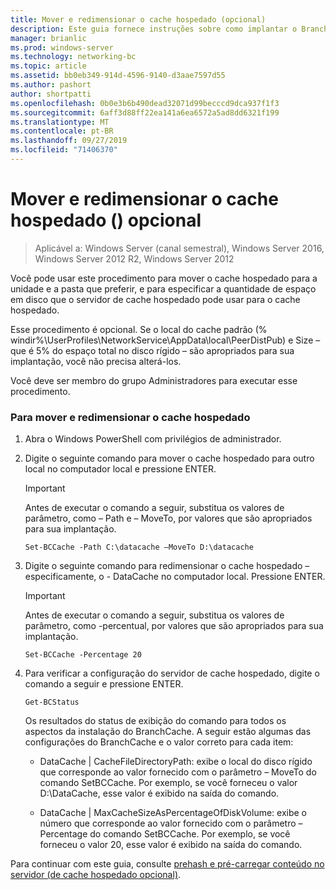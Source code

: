```yaml
---
title: Mover e redimensionar o cache hospedado (opcional)
description: Este guia fornece instruções sobre como implantar o BranchCache no modo de cache hospedado em computadores que executam o Windows Server 2016 e o Windows 10
manager: brianlic
ms.prod: windows-server
ms.technology: networking-bc
ms.topic: article
ms.assetid: bb0eb349-914d-4596-9140-d3aae7597d55
ms.author: pashort
author: shortpatti
ms.openlocfilehash: 0b0e3b6b490dead32071d99becccd9dca937f1f3
ms.sourcegitcommit: 6aff3d88ff22ea141a6ea6572a5ad8dd6321f199
ms.translationtype: MT
ms.contentlocale: pt-BR
ms.lasthandoff: 09/27/2019
ms.locfileid: "71406370"
---
```

# <a name="move-and-resize-the-hosted-cache-optional"></a>Mover e redimensionar o cache hospedado \(\) opcional

>Aplicável a: Windows Server (canal semestral), Windows Server 2016, Windows Server 2012 R2, Windows Server 2012

Você pode usar este procedimento para mover o cache hospedado para a unidade e a pasta que preferir, e para especificar a quantidade de espaço em disco que o servidor de cache hospedado pode usar para o cache hospedado.

Esse procedimento é opcional. Se o local do cache padrão \(% windir%\\UserProfiles\\NetworkService\\AppData\\local\\PeerDistPub\) e Size – que é 5% do espaço total no disco rígido – são apropriados para sua implantação, você não precisa alterá-los.

Você deve ser membro do grupo Administradores para executar esse procedimento.

### <a name="to-move-and-resize-the-hosted-cache"></a>Para mover e redimensionar o cache hospedado

1. Abra o Windows PowerShell com privilégios de administrador.

2. Digite o seguinte comando para mover o cache hospedado para outro local no computador local e pressione ENTER.

    > [!IMPORTANT]
    > Antes de executar o comando a seguir, substitua os valores de parâmetro, como – Path e – MoveTo, por valores que são apropriados para sua implantação.

    ``` 
    Set-BCCache -Path C:\datacache –MoveTo D:\datacache
    ``` 

3.  Digite o seguinte comando para redimensionar o cache hospedado – especificamente, o \- DataCache no computador local. Pressione ENTER.

    > [!IMPORTANT]
    > Antes de executar o comando a seguir, substitua os valores de parâmetro, como \-percentual, por valores que são apropriados para sua implantação.  

    ``` 
    Set-BCCache -Percentage 20
    ``` 

4.  Para verificar a configuração do servidor de cache hospedado, digite o comando a seguir e pressione ENTER.

    ``` 
    Get-BCStatus
    ``` 

    Os resultados do status de exibição do comando para todos os aspectos da instalação do BranchCache. A seguir estão algumas das configurações do BranchCache e o valor correto para cada item:

    -   DataCache | CacheFileDirectoryPath: exibe o local do disco rígido que corresponde ao valor fornecido com o parâmetro – MoveTo do comando SetBCCache. Por exemplo, se você forneceu o valor D:\\DataCache, esse valor é exibido na saída do comando.

    -   DataCache | MaxCacheSizeAsPercentageOfDiskVolume: exibe o número que corresponde ao valor fornecido com o parâmetro – Percentage do comando SetBCCache. Por exemplo, se você forneceu o valor 20, esse valor é exibido na saída do comando.

Para continuar com este guia, consulte [prehash e pré-carregar conteúdo no servidor &#40;de cache hospedado opcional&#41;](7-Bc-Prehash-Preload.md).